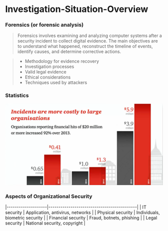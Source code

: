 # Investigation-Situation-Overview
### Forensics (or forensic analysis)
> Forensics involves examining and analyzing computer systems after a security incident to collect digital evidence. The main objectives are to understand what happened, reconstruct the timeline of events, identify causes, and determine corrective actions.

> - Methodology for evidence recovery
> - Investigation processes
> - Valid legal evidence
> - Ethical considerations
> - Techniques used by attackers

### Statistics
![Statistics Figure](fig.png)

### Aspects of Organizational Security


|--------------------|--------------------------------------------|
| IT security        | Application, antivirus, networks           |
| Physical security  | Individuals, biometric security            |
| Financial security | Fraud, botnets, phishing                   |
| Legal security     | National security, copyright               |
